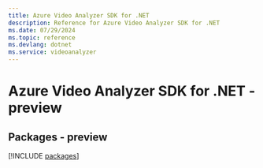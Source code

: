 ```yaml
---
title: Azure Video Analyzer SDK for .NET
description: Reference for Azure Video Analyzer SDK for .NET
ms.date: 07/29/2024
ms.topic: reference
ms.devlang: dotnet
ms.service: videoanalyzer
---
```

# Azure Video Analyzer SDK for .NET - preview
## Packages - preview
[!INCLUDE [packages](video-analyzer-index.md)]
